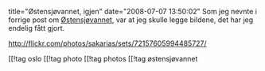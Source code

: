 title="Østensjøvannet, igjen"
date="2008-07-07 13:50:02"
Som jeg nevnte i forrige post om <a href="http://pjatt.net/2008/06/25/østensjøvannet/">Østensjøvannet</a>, var at jeg skulle legge bildene, det har jeg endelig fått gjort.

<a href="http://flickr.com/photos/sakarias/sets/72157605994485727/">http://flickr.com/photos/sakarias/sets/72157605994485727/ </a>

[[!tag  oslo
[[!tag  photo
[[!tag  photos
[[!tag  østensjøvannet
